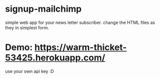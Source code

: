 # signup-mailchimp
simple web app for your news letter subscriber. change the HTML files as they in simplest form.
# Demo: https://warm-thicket-53425.herokuapp.com/

use your own api key :D
